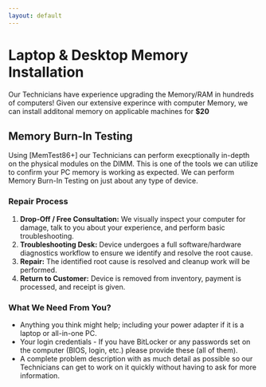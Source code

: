 ```yaml
---
layout: default
---
```

# Laptop & Desktop Memory Installation

Our Technicians have experience upgrading the Memory/RAM in hundreds of computers! Given our extensive experince with computer Memory, we can install additonal memory on applicable machines for **$20**

## Memory Burn-In Testing

Using [MemTest86+] our Technicians can perform execptionally in-depth on the physical modules on the DIMM. This is one of the tools we can utilize to confirm your PC memory is working as expected. We can perform Memory Burn-In Testing on just about any type of device.

### Repair Process

1. **Drop-Off / Free Consultation:** We visually inspect your computer for damage, talk to you about your experience, and perform basic troubleshooting.
1. **Troubleshooting Desk:** Device undergoes a full software/hardware diagnostics workflow to ensure we identify and resolve the root cause.
1. **Repair:** The identified root cause is resolved and cleanup work will be performed.
1. **Return to Customer:** Device is removed from inventory, payment is processed, and receipt is given.

### What We Need From You?

- Anything you think might help; including your power adapter if it is a laptop or all-in-one PC.
- Your login credentials - If you have BitLocker or any passwords set on the computer (BIOS, login, etc.) please provide these (all of them).
- A complete problem description with as much detail as possible so our Technicians can get to work on it quickly without having to ask for more information.
